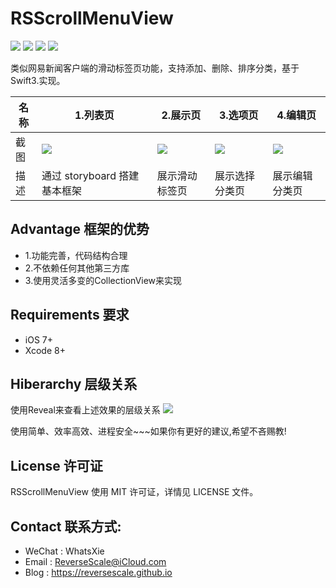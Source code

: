 # RSScrollMenuView

![](https://img.shields.io/badge/platform-iOS-red.svg) ![](https://img.shields.io/badge/language-Swift-orange.svg) ![](https://img.shields.io/badge/download-2.2MB-brightgreen.svg
) ![](https://img.shields.io/badge/license-MIT%20License-brightgreen.svg) 

类似网易新闻客户端的滑动标签页功能，支持添加、删除、排序分类，基于Swift3.实现。

| 名称 |1.列表页 |2.展示页 |3.选项页 |4.编辑页 |
| ------------- | ------------- | ------------- | ------------- | ------------- |
| 截图 | ![](http://og1yl0w9z.bkt.clouddn.com/17-7-18/62629504.jpg) | ![](http://og1yl0w9z.bkt.clouddn.com/17-7-18/35619379.jpg) | ![](http://og1yl0w9z.bkt.clouddn.com/17-7-18/58849930.jpg) | ![](http://og1yl0w9z.bkt.clouddn.com/17-7-18/50392908.jpg) |
| 描述 | 通过 storyboard 搭建基本框架 | 展示滑动标签页 | 展示选择分类页 | 展示编辑分类页 |


## Advantage 框架的优势
* 1.功能完善，代码结构合理
* 2.不依赖任何其他第三方库
* 3.使用灵活多变的CollectionView来实现

## Requirements 要求
* iOS 7+
* Xcode 8+


## Hiberarchy 层级关系
使用Reveal来查看上述效果的层级关系
![](http://og1yl0w9z.bkt.clouddn.com/17-7-18/81869965.jpg)

使用简单、效率高效、进程安全~~~如果你有更好的建议,希望不吝赐教!


## License 许可证
RSScrollMenuView 使用 MIT 许可证，详情见 LICENSE 文件。


## Contact 联系方式:
* WeChat : WhatsXie
* Email : ReverseScale@iCloud.com
* Blog : https://reversescale.github.io
